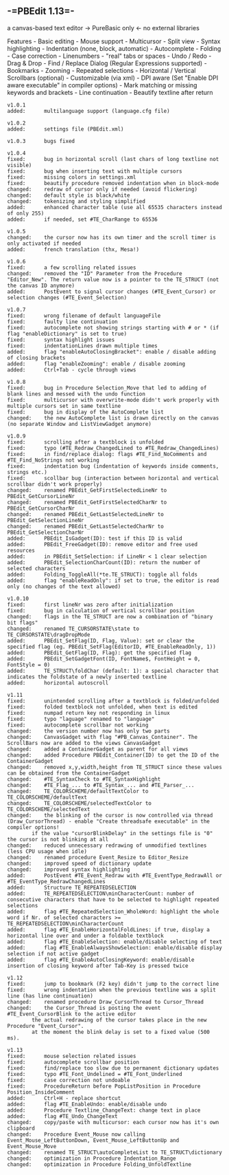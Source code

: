 -=PBEdit 1.13=-
---------------------------------------------------------------------
a canvas-based text editor -> PureBasic only <- no external libraries

Features
    - Basic editing
    - Mouse support
    - Multicursor
    - Split view
    - Syntax highlighting
    - Indentation (none, block, automatic)
    - Autocomplete
    - Folding
    - Case correction
    - Linenumbers
    - "real" tabs or spaces
    - Undo / Redo
    - Drag & Drop
    - Find / Replace Dialog (Regular Expressions supported)
    - Bookmarks
    - Zooming
    - Repeated selections
    - Horizontal / Vertical Scrollbars (optional)
    - Customizable (via xml)
    - DPI aware (Set "Enable DPI aware executable" in compiler options)
    - Mark matching or missing keywords and brackets
    - Line continuation
    - Beautify textline after return

	v1.0.1
	added:		multilanguage support (language.cfg file)

	v1.0.2
	added:		settings file (PBEdit.xml)

	v1.0.3 		bugs fixed

	v1.0.4
	fixed:		bug in horizontal scroll (last chars of long textline not visible)
	fixed:		bug when inserting text with multiple cursors
	fixed:		missing colors in settings.xml
	fixed:		beautify procedure removed indentation when in block-mode
	changed:	redraw of cursor only if needed (avoid flickering)
	changed:	default style is black/white
	changed:	tokenizing and styling simplified
	added:		enhanced character table (use all 65535 characters instead of only 255)
	added:		if needed, set #TE_CharRange to 65536

	v1.0.5
	changed:	the cursor now has its own timer and the scroll timer is only activated if needed
	added:		french translation (thx, Mesa!)

	v1.0.6
	fixed:		a few scrolling related issues
	changed:	removed the "ID" Parameter from the Procedure "Editor_New". The return value now is a pointer to the TE_STRUCT (not the canvas ID anymore)
	added:		PostEvent to signal cursor changes (#TE_Event_Cursor) or selection changes (#TE_Event_Selection)				

	v1.0.7
	fixed:		wrong filename of default languageFile
	fixed:		faulty line continuation
	fixed:		autocomplete not showing strings starting with # or * (if flag "enableDictionary" is set to true)
	fixed:		syntax highlight issues
	fixed:		indentationLines drawn multiple times
	added:		flag "enableAutoClosingBracket": enable / disable adding of closing brackets
	added:		flag "enableZooming": enable / disable zooming
	added:		Ctrl+Tab - cycle through views

	v1.0.8
	fixed:		bug in Procedure Selection_Move that led to adding of blank lines and messed with the undo function
	fixed:		multicursor with overwrite-mode didn't work properly with multiple cursors set in same textline
	fixed:		bug in display of the AutoComplete list
	changed:	the new AutoComplete list is drawn directly on the canvas (no separate Window and ListViewGadget anymore)

	v1.0.9
	fixed:		scrolling after a textblock is unfolded
	fixed:		typo (#TE_Redraw_ChangedLined to #TE_Redraw_ChangedLines)
	fixed:		in find/replace dialog: flags #TE_Find_NoComments and #TE_Find_NoStrings not working
	fixed:		indentation bug (indentation of keywords inside comments, strings etc.)
	fixed:		scollbar bug (interaction between horizontal and vertical scrollbar didn't work properly)
	changed:	renamed PBEdit_GetFirstSelectedLineNr to PBEdit_GetCursorLineNr
	changed:	renamed PBEdit_GetFirstSelectedCharNr to PBEdit_GetCursorCharNr
	changed:	renamed PBEdit_GetLastSelectedLineNr to PBEdit_GetSelectionLineNr
	changed:	renamed PBEdit_GetLastSelectedCharNr to PBEdit_GetSelectionCharNr
	added:		PBEdit_IsGadget(ID): test if this ID is valid
	added:		PBEdit_FreeGadget(ID): remove editor and free used resources
	added:		in PBEdit_SetSelection: if LineNr < 1 clear selection
	added:		PBEdit_SelectionCharCount(ID): return the number of selected characters
	added:		Folding_ToggleAll(*te.TE_STRUCT): toggle all folds
	added:		flag "enableReadOnly": if set to true, the editor is read only (no changes of the text allowed)

	v1.0.10
	fixed:		first lineNr was zero after initialization
	fixed:		bug in calculation of vertical scrollbar position
	changed:	flags in the TE_STRUCT are now a combination of "binary bit flags"
	changed:	renamed TE_CURSORSTATE\state to TE_CURSORSTATE\dragDropMode
	added:		PBEdit_SetFlag(ID, Flag, Value): set or clear the specified flag (eg. PBEdit_SetFlag(EditorID, #TE_EnableReadOnly, 1))
	added:		PBEdit_GetFlag(ID, Flag): get the specified flag
	added:		PBEdit_SetGadgetFont(ID, FontName$, FontHeight = 0, FontStyle = 0)
	added:		TE_STRUCT\foldChar (default: 1): a special character that indicates the foldstate of a newly inserted textline
	added:		horizontal autoscroll

	v1.11
	fixed:		unintended scrolling after a textblock is folded/unfolded
	fixed:		folded textblock not unfolded, when text is edited
	fixed:		numpad return key not responding in linux
	fixed:		typo "laguage" renamed to "language"
	fixed:		autocomplete scrollbar not working
	changed:	the version number now has only two parts
	changed:	CanvasGadget with flag "#PB_Canvas_Container". The ScrollBars now are added to the views CanvasGadget
	changed:	added a ContainerGadget as parent for all views
	changed:	added Procedure PBEdit_Container(ID) to get the ID of the ContainerGadget
	changed:	removed x,y,width,height from TE_STRUCT since these values can be obtained from the ContainerGadget
	changed:	#TE_SyntaxCheck to #TE_SyntaxHighlight
	changed:	#TE_Flag_... to #TE_Syntax_... and #TE_Parser_...
	changed:	TE_COLORSCHEME/defaultTextColor to TE_COLORSCHEME/defaultText
	changed:	TE_COLORSCHEME/selectedTextColor to TE_COLORSCHEME/selectedText
	changed:	the blinking of the cursor is now controlled via thread (Draw_CursorThread) - enable "Create threadsafe executable" in the compiler options!
			if the value "cursorBlinkDelay" in the settings file is "0" the cursor is not blinking at all
	changed:	reduced unnecessary redrawing of unmodified textlines (less CPU usage when idle)
	changed:	renamed procedure Event_Resize to Editor_Resize
	changed:	improved speed of dictionary update
	changed:	improved syntax highlighting
	added:		PostEvent #TE_Event_Redraw with #TE_EventType_RedrawAll or #TE_EventType_RedrawChangedLines
	added:		Structure TE_REPEATEDSELECTION
	added:		TE_REPEATEDSELECTION\minCharacterCount: number of consecutive characters that have to be selected to highlight repeated selections
	added:		flag #TE_RepeatedSelection_WholeWord: highlight the whole word if Nr. of selected characters >= TE_REPEATEDSELECTION\minCharacterCount
	added:		flag #TE_EnableHorizontalFoldLines: if true, display a horizontal line over and under a foldable textblock
	added:		flag #TE_EnableSelection: enable/disable selecting of text
	added:		flag #TE_EnableAlwaysShowSelection: enable/disable display selection if not active gadget
	added:		flag #TE_EnableAutoClosingKeyword: enable/disable insertion of closing keyword after Tab-Key is pressed twice

	v1.12
	fixed:		jump to bookmark (F2 key) didn't jump to the correct line
	fixed:		wrong indentation when the previous textline was a split line (has line continuation)
	changed:	renamed procedure Draw_CursorThread to Cursor_Thread
	changed:	the Cursor_Thread is posting the event #TE_Event_CursorBlink to the active editor
			the actual redrawing of the cursor takes place in the new Procedure "Event_Cursor".
			at the moment the blink delay is set to a fixed value (500 ms).

	v1.13
	fixed:		mouse selection related issues
	fixed:		autocomplete scrollbar position
	fixed:		find/replace too slow due to permanent dictionary updates
	fixed:		typo #TE_Font_Undelined = #TE_Font_Underlined
	fixed:		case correction not undoable
	fixed:		ProcedureReturn before PopListPosition in Procedure Position_InsideComment
	added:		Ctrl+H - replace shortcut
	added:		flag #TE_EnableUndo: enable/disable undo
	added:		Procedure Textline_ChangeText: change text in place
	added:		flag #TE_Undo_ChangeText
	changed:	copy/paste with multicursor: each cursor now has it's own clipboard
	changed:	Procedure Event_Mouse now calling Event_Mouse_LeftButtonDown, Event_Mouse_LeftButtonUp and Event_Mouse_Move
	changed:	renamed TE_STRUCT\autoCompleteList to TE_STRUCT\dictionary
	changed:	optimization in Procedure Indentation_Range
	changed:	optimization in Procedure Folding_UnfoldTextline
